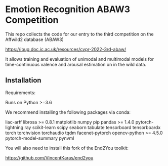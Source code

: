 # Emotion Recognition ABAW3 Competition

This repo collects the code for our entry to the third competition on the Affwild2 database (ABAW3)

https://ibug.doc.ic.ac.uk/resources/cvpr-2022-3rd-abaw/

It allows training and evaluation of unimodal and multimodal models for time-continuous valence and arousal estimation on in the wild data.

## Installation

Requirements:

Runs on Python >=3.6

We recommend installing the following packages via conda:

liac-arff
librosa >= 0.8.1
matplotlib
numpy
pip
pandas >= 1.4.0
pytorch-lightning
ray
scikit-learn
scipy
seaborn
tabulate
tensorboard
tensorboardx
torch
torchvision
torchaudio
tqdm
facenet-pytorch
opencv-python >= 4.5.0
pytorch-model-summary
pynvml


You will also need to install this fork of the End2You toolkit: 

https://github.com/VincentKaras/end2you